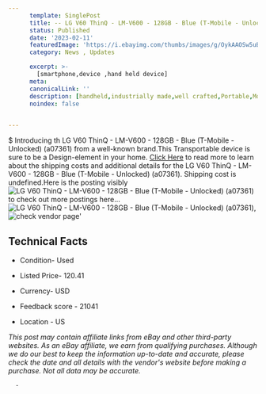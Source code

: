 ```yaml
---
      template: SinglePost
      title: -- LG V60 ThinQ - LM-V600 - 128GB - Blue (T-Mobile - Unlocked) (a07361)
      status: Published
      date: '2023-02-11'
      featuredImage: 'https://i.ebayimg.com/thumbs/images/g/OykAAOSw5uBj1DRV/s-l225.jpg'
      category: News , Updates

      excerpt: >-
        [smartphone,device ,hand held device]
      meta:
      canonicalLink: ''
      description: [handheld,industrially made,well crafted,Portable,Mobile,Compact,Convenient,Lightweight,Maneuverable,Man-portable,Miniature,Carriable,Hand-held,Light,Holdable,Transportable,Mobile device,Pocket-sized,On-the-go,Wireless,Cordless,Compact size,Convenient size, smartphone,device ,hand held device]
      noindex: false
      

---
```

$
      Introducing th LG V60 ThinQ - LM-V600 - 128GB - Blue (T-Mobile - Unlocked) (a07361) from a well-known brand.This Transportable device  is sure to be a Design-element in your home. [Click Here](https://www.ebay.com/itm/285124215676?hash=item4262ba437c%3Ag%3AOykAAOSw5uBj1DRV&mkevt=1&mkcid=1&mkrid=711-53200-19255-0&campid=%253CePNCampaignId%253E&customid=%253CreferenceId%253E&toolid=10049) to read more to learn about the shipping costs and additional details for the LG V60 ThinQ - LM-V600 - 128GB - Blue (T-Mobile - Unlocked) (a07361). Shipping cost is undefined.Here is the posting visibly ![LG V60 ThinQ - LM-V600 - 128GB - Blue (T-Mobile - Unlocked) (a07361)](https://i.ebayimg.com/thumbs/images/g/OykAAOSw5uBj1DRV/s-l225.jpg) to check out more postings here... ![LG V60 ThinQ - LM-V600 - 128GB - Blue (T-Mobile - Unlocked) (a07361)](https://i.ebayimg.com/images/g/OykAAOSw5uBj1DRV/s-l1600.jpg), ![check vendor page](https://origin-galleryplus.ebayimg.com/ws/web/285124215676_2_0_1/225x225.jpg,https://origin-galleryplus.ebayimg.com/ws/web/285124215676_3_0_1/225x225.jpg,https://origin-galleryplus.ebayimg.com/ws/web/285124215676_4_0_1/225x225.jpg,https://origin-galleryplus.ebayimg.com/ws/web/285124215676_5_0_1/225x225.jpg)'

      

 ## Technical Facts 



     
      

 - Condition- Used 


      

 - Listed Price- 120.41 


      

 - Currency- USD 


      

 - Feedback score - 21041 


      

 - Location - US 


      
      

 *_This post may contain affiliate links from eBay and other third-party websites. As an eBay affiliate, we earn from qualifying purchases. Although we do our best to keep the information up-to-date and accurate, please check the date and all details with the vendor's website before making a purchase. Not all data may be accurate._*




      -
